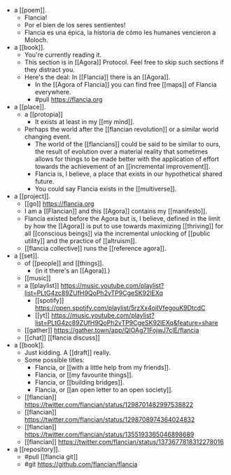 - a [[poem]].
  - Flancia!
  - Por el bien de los seres sentientes!
  - Flancia es una épica, la historia de cómo les humanes vencieron a Moloch.
- a [[book]].
  - You're currently reading it.
  - This section is in [[Agora]] Protocol. Feel free to skip such sections if they distract you.
  - Here's the deal: In [[Flancia]] there is an [[Agora]].
    - In the [[Agora of Flancia]] you can find free [[maps]] of Flancia everywhere.
	- #pull https://flancia.org
- a [[place]].
	- a [[protopia]]
		- It exists at least in my [[my mind]].
	- Perhaps the world after the [[flancian revolution]] or a similar world changing event.
		- The world of the [[flancians]] could be said to be similar to ours, the result of evolution over a material reality that sometimes allows for things to be made better with the application of effort towards the achievement of an [[incremental improvement]].
		- Flancia is, I believe, a place that exists in our hypothetical shared future.
		- You could say Flancia exists in the [[multiverse]].
- a [[project]].
	- [[go]] https://flancia.org
	- I am a [[Flancian]] and this [[Agora]] contains my [[manifesto]].
	- Flancia existed before the Agora but is, I believe, defined in the limit by how the [[Agora]] is put to use towards maximizing [[thriving]] for all [[conscious beings]] via the incremental unlocking of [[public utility]] and the practice of [[altruism]].
	- [[flancia collective]] runs the [[reference agora]].
- a [[set]].
	- of [[people]] and [[things]].
		- (in it there's an [[Agora]].)
	- [[music]]
    - a [[playlist]] https://music.youtube.com/playlist?list=PLtG4zc89ZUfH9QoPh2vTP9CgeSK92lEXq
		- [[spotify]] https://open.spotify.com/playlist/5rzXx4oiIVfegouK9DtcdC
		- [[yt]] https://music.youtube.com/playlist?list=PLtG4zc89ZUfH9QoPh2vTP9CgeSK92lEXq&feature=share
	- [[gather]] https://gather.town/app/QIOAg71FojwJ7clE/flancia
	- [[chat]] [[flancia discuss]]
- a [[book]].
	- Just kidding. A [[draft]] really.
	- Some possible titles:
		- Flancia, or [[with a little help from my friends]].
		- Flancia, or [[my favourite things]].
		- Flancia, or [[building bridges]].
		- Flancia, or [[an open letter to an open society]].
	- [[flancian]] https://twitter.com/flancian/status/1298701482997538822
	- [[flancian]] https://twitter.com/flancian/status/1298708974364024832
	- [[flancian]] https://twitter.com/flancian/status/1355193365046898689
	- [[flancian]] https://twitter.com/flancian/status/1373677818312278016
- a [[repository]].
	- #pull [[flancia git]]
  - #git https://github.com/flancian/flancia
